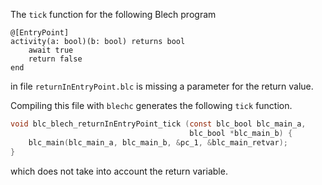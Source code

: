 The `tick` function for the following Blech program 

```blech
@[EntryPoint]
activity(a: bool)(b: bool) returns bool
    await true
    return false
end
```
in file `returnInEntryPoint.blc` is missing a parameter for the return value.

Compiling this file with `blechc` generates the following `tick` function.

```c
void blc_blech_returnInEntryPoint_tick (const blc_bool blc_main_a,
                                        blc_bool *blc_main_b) {
    blc_main(blc_main_a, blc_main_b, &pc_1, &blc_main_retvar);
}
```

which does not take into account the return variable.